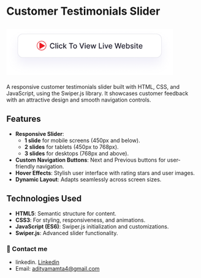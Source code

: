 # Customer Testimonials Slider
## <a href="https://adityamamta.github.io/customer-testimonials-slider/"><img src="img/readme-btn.png" alt="Click to view live website" height="120"></a>

A responsive customer testimonials slider built with HTML, CSS, and JavaScript, using the Swiper.js library. It showcases customer feedback with an attractive design and smooth navigation controls.

## Features
- **Responsive Slider**:
  - **1 slide** for mobile screens (450px and below).
  - **2 slides** for tablets (450px to 768px).
  - **3 slides** for desktops (768px and above).
- **Custom Navigation Buttons**: Next and Previous buttons for user-friendly navigation.
- **Hover Effects**: Stylish user interface with rating stars and user images.
- **Dynamic Layout**: Adapts seamlessly across screen sizes.

## Technologies Used
- **HTML5**: Semantic structure for content.
- **CSS3**: For styling, responsiveness, and animations.
- **JavaScript (ES6)**: Swiper.js initialization and customizations.
- **Swiper.js**: Advanced slider functionality.


### 💼 Contact me 
- linkedin. [Linkedin](https://www.linkedin.com/in/adityamamta/)
- Email: adityamamta4@gmail.com

<!-- ![preview img](img/card-hover-effect-mockup.png) -->
